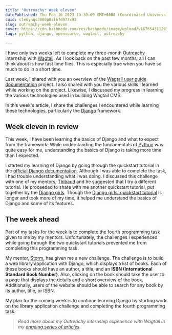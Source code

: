 ```yaml
---
title: "Outreachy: Week eleven"
datePublished: Thu Feb 16 2023 10:30:09 GMT+0000 (Coordinated Universal Time)
cuid: cle6ynqc3000p0al6fd977x93
slug: outreachy-week-eleven
cover: https://cdn.hashnode.com/res/hashnode/image/upload/v1676543112937/023c0c6d-64f5-40e4-92eb-3dd382491243.png
tags: python, django, opensource, wagtail, outreachy

---
```


I have only two weeks left to complete my three-month [Outreachy](https://www.outreachy.org/) internship with [Wagtail](https://wagtail.org/). As I look back on the past few months, all I can think about is how fast time flies. This is especially true when you have so much to do in a short time.

Last week, I shared with you an overview of the [Wagtail user guide documentation](https://guide.wagtail.org/) project. I also shared with you the various skills I learned while working on the project. Likewise, I discussed my progress in learning the various technologies used in building Wagtail CMS.

In this week's article, I share the challenges I encountered while learning these technologies, particularly the [Django](https://www.djangoproject.com/) framework.

## Week eleven in review

This week, I have been learning the basics of Django and what to expect from the framework. While understanding the fundamentals of [Python](https://www.python.org/) was quite easy for me, understanding the basics of Django is taking more time than I expected.

I started my learning of Django by going through the quickstart tutorial in the [official Django documentation](https://docs.djangoproject.com/). Although I was able to complete the task, I had trouble understanding what I was doing. I discussed this challenge with one of my mentors, [Thibaud](https://github.com/thibaudcolas) and he suggested that I try a different tutorial. He proceeded to share with me another quickstart tutorial, put together by the [Django girls](https://djangogirls.org/). Though the [Django girls' quickstart tutorial](https://tutorial.djangogirls.org/en/) is longer and took more of my time, it helped me understand the basics of Django and some of its features.

## The week ahead

Part of my tasks for the week is to complete the fourth programming task given to me by my mentors. Unfortunately, the challenges I experienced while going through the two quickstart tutorials prevented me from completing this programming task.

My mentor, [Storm](https://github.com/stormheg), has given me a new challenge. The challenge is to build a web library application with Django, which displays a list of books. Each of these books should have an author, a title, and an **ISBN (International Standard Book Number)**. Also, clicking on the book should take the user to a page that displays the details and a short overview of the book. Additionally, users of the website should be able to search for any book by its author, title, or ISBN.

My plan for the coming week is to continue learning Django by starting work on the library application challenge and completing the fourth programming task.

> *Read more about my Outreachy internship experience with Wagtail in my* [*ongoing series of articles*](https://activuscode.hashnode.dev/)*.*